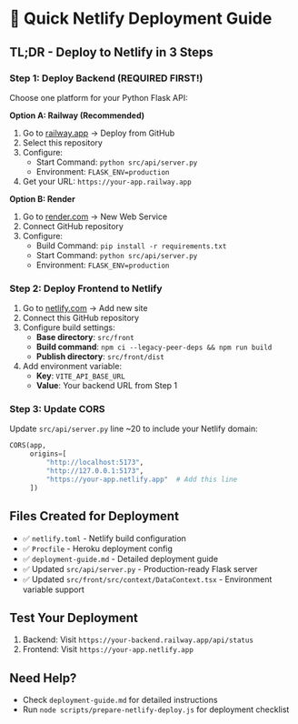 # 🚀 Quick Netlify Deployment Guide

## TL;DR - Deploy to Netlify in 3 Steps

### Step 1: Deploy Backend (REQUIRED FIRST!)
Choose one platform for your Python Flask API:

**Option A: Railway (Recommended)**
1. Go to [railway.app](https://railway.app) → Deploy from GitHub
2. Select this repository
3. Configure:
   - Start Command: `python src/api/server.py`
   - Environment: `FLASK_ENV=production`
4. Get your URL: `https://your-app.railway.app`

**Option B: Render**
1. Go to [render.com](https://render.com) → New Web Service
2. Connect GitHub repository
3. Configure:
   - Build Command: `pip install -r requirements.txt`
   - Start Command: `python src/api/server.py`
   - Environment: `FLASK_ENV=production`

### Step 2: Deploy Frontend to Netlify
1. Go to [netlify.com](https://netlify.com) → Add new site
2. Connect this GitHub repository
3. Configure build settings:
   - **Base directory**: `src/front`
   - **Build command**: `npm ci --legacy-peer-deps && npm run build`
   - **Publish directory**: `src/front/dist`
4. Add environment variable:
   - **Key**: `VITE_API_BASE_URL`
   - **Value**: Your backend URL from Step 1

### Step 3: Update CORS
Update `src/api/server.py` line ~20 to include your Netlify domain:
```python
CORS(app, 
     origins=[
         "http://localhost:5173", 
         "http://127.0.0.1:5173",
         "https://your-app.netlify.app"  # Add this line
     ])
```

## Files Created for Deployment
- ✅ `netlify.toml` - Netlify build configuration
- ✅ `Procfile` - Heroku deployment config  
- ✅ `deployment-guide.md` - Detailed deployment guide
- ✅ Updated `src/api/server.py` - Production-ready Flask server
- ✅ Updated `src/front/src/context/DataContext.tsx` - Environment variable support

## Test Your Deployment
1. Backend: Visit `https://your-backend.railway.app/api/status`
2. Frontend: Visit `https://your-app.netlify.app`

## Need Help?
- Check `deployment-guide.md` for detailed instructions
- Run `node scripts/prepare-netlify-deploy.js` for deployment checklist 